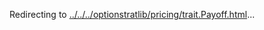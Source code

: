 Redirecting to
[../../../optionstratlib/pricing/trait.Payoff.html](../../../optionstratlib/pricing/trait.Payoff.html)\...
